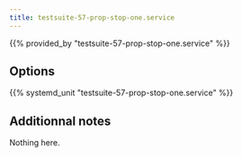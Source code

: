 ```yaml
---
title: testsuite-57-prop-stop-one.service
---
```


{{% provided_by "testsuite-57-prop-stop-one.service" %}}

## Options

{{% systemd_unit "testsuite-57-prop-stop-one.service" %}}

## Additionnal notes

Nothing here.